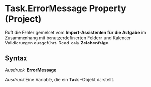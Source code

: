 
# Task.ErrorMessage Property (Project)

Ruft die Fehler gemeldet vom  **Import-Assistenten für die Aufgabe** im Zusammenhang mit benutzerdefinierten Feldern und Kalender Validierungen ausgeführt. Read-only **Zeichenfolge**.


## Syntax

 _Ausdruck_. **ErrorMessage**

 _Ausdruck_ Eine Variable, die ein **Task** -Objekt darstellt.

